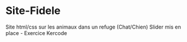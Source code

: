 # Site-Fidele
Site html/css sur les animaux dans un refuge (Chat/Chien) Slider mis en place - Exercice Kercode
